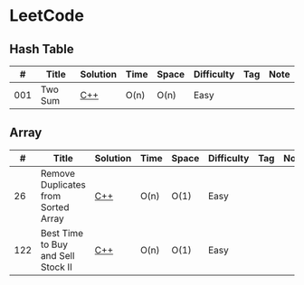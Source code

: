 # LeetCode

## Hash Table

|#	 |     Title                      |    Solution                                                                                                  | Time | Space | Difficulty | Tag | Note |
|----|------------------------------|-----------------------------------------------------------------------------------------------------------------|------|-------|-----------|-----|------|
|001 | Two Sum                      | [C++](https://github.com/timtingwei/LeetCode/blob/master/C%2B%2B/two-sum.cpp)                                   | O(n) | O(n)  |   Easy    |     |      |


## Array
|#	 |     Title                             |    Solution                                                                                                | Time | Space | Difficulty | Tag | Note |
|----|---------------------------------------|------------------------------------------------------------------------------------------------------------|------|-------|------------|-----|------|
|26  | Remove Duplicates from Sorted Array   | [C++](https://github.com/timtingwei/LeetCode/blob/master/C%2B%2B/remove-duplicates-from-sorted-array.cpp)  | O(n) | O(1)  |  Easy      |      |     |
|122 | Best Time to Buy and Sell Stock II    | [C++](https://github.com/timtingwei/LeetCode/blob/master/C%2B%2B/best-time-to-buy-and-sell-stock-2.cpp)    | O(n) | O(1)  |  Easy      |      |     |
